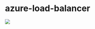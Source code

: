 # azure-load-balancer
[<img src="http://azuredeploy.net/deploybutton.png"/>](https://portal.azure.com/#create/Microsoft.Template/uri/https%3A%2F%2Fraw.githubusercontent.com%2FPaloAltoNetworks%2Fazure-load-balancer3%2Fmaster%2Fazuredeploy.json)
